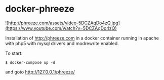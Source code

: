 # docker-phreeze

![http://phreeze.com/assets/video-5DCZAqDo4zQ.jpg](https://www.youtube.com/watch?v=5DCZAqDo4zQ)

Installation of http://phreeze.com in a docker container running in apache with php5 with mysql drivers and modrewrite enabled.

To start:
```
$ docker-compose up -d
```
and goto http://127.0.0.1/phreeze/
